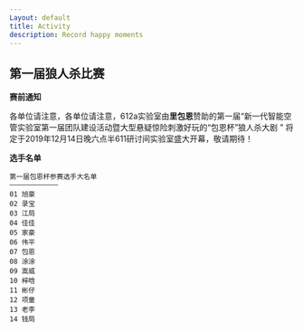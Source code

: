 ```yaml
---
Layout: default
title: Activity
description: Record happy moments
---
```


## 第一届狼人杀比赛

**赛前通知**

各单位请注意，各单位请注意，612a实验室由**里包恩**赞助的第一届“新一代智能空管实验室第一届团队建设活动暨大型悬疑惊险刺激好玩的“包恩杯”狼人杀大剧 ” 将定于2019年12月14日晚六点半611研讨间实验室盛大开幕，敬请期待！

**选手名单**
```
第一届包恩杯参赛选手大名单
————————————
01 旭豪
02 录宝
03 江局
04 佳佳
05 家豪
06 伟平
07 包恩
08 涂涂
09 嵩威
10 梓晗
11 彬仔
12 项童
13 老李
14 钱局
```